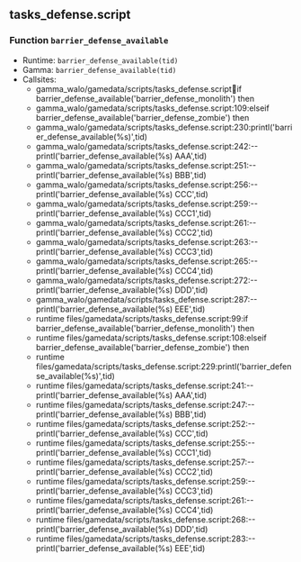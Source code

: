 ## tasks_defense.script

### Function `barrier_defense_available`
- Runtime: `barrier_defense_available(tid)`
- Gamma: `barrier_defense_available(tid)`
- Callsites:
  - gamma_walo/gamedata/scripts/tasks_defense.script:100:if barrier_defense_available('barrier_defense_monolith') then
  - gamma_walo/gamedata/scripts/tasks_defense.script:109:elseif barrier_defense_available('barrier_defense_zombie') then
  - gamma_walo/gamedata/scripts/tasks_defense.script:230:printl('barrier_defense_available(%s)',tid)
  - gamma_walo/gamedata/scripts/tasks_defense.script:242:-- printl('barrier_defense_available(%s) AAA',tid)
  - gamma_walo/gamedata/scripts/tasks_defense.script:251:-- printl('barrier_defense_available(%s) BBB',tid)
  - gamma_walo/gamedata/scripts/tasks_defense.script:256:-- printl('barrier_defense_available(%s) CCC',tid)
  - gamma_walo/gamedata/scripts/tasks_defense.script:259:-- printl('barrier_defense_available(%s) CCC1',tid)
  - gamma_walo/gamedata/scripts/tasks_defense.script:261:-- printl('barrier_defense_available(%s) CCC2',tid)
  - gamma_walo/gamedata/scripts/tasks_defense.script:263:-- printl('barrier_defense_available(%s) CCC3',tid)
  - gamma_walo/gamedata/scripts/tasks_defense.script:265:-- printl('barrier_defense_available(%s) CCC4',tid)
  - gamma_walo/gamedata/scripts/tasks_defense.script:272:-- printl('barrier_defense_available(%s) DDD',tid)
  - gamma_walo/gamedata/scripts/tasks_defense.script:287:-- printl('barrier_defense_available(%s) EEE',tid)
  - runtime files/gamedata/scripts/tasks_defense.script:99:if barrier_defense_available('barrier_defense_monolith') then
  - runtime files/gamedata/scripts/tasks_defense.script:108:elseif barrier_defense_available('barrier_defense_zombie') then
  - runtime files/gamedata/scripts/tasks_defense.script:229:printl('barrier_defense_available(%s)',tid)
  - runtime files/gamedata/scripts/tasks_defense.script:241:-- printl('barrier_defense_available(%s) AAA',tid)
  - runtime files/gamedata/scripts/tasks_defense.script:247:-- printl('barrier_defense_available(%s) BBB',tid)
  - runtime files/gamedata/scripts/tasks_defense.script:252:-- printl('barrier_defense_available(%s) CCC',tid)
  - runtime files/gamedata/scripts/tasks_defense.script:255:-- printl('barrier_defense_available(%s) CCC1',tid)
  - runtime files/gamedata/scripts/tasks_defense.script:257:-- printl('barrier_defense_available(%s) CCC2',tid)
  - runtime files/gamedata/scripts/tasks_defense.script:259:-- printl('barrier_defense_available(%s) CCC3',tid)
  - runtime files/gamedata/scripts/tasks_defense.script:261:-- printl('barrier_defense_available(%s) CCC4',tid)
  - runtime files/gamedata/scripts/tasks_defense.script:268:-- printl('barrier_defense_available(%s) DDD',tid)
  - runtime files/gamedata/scripts/tasks_defense.script:283:-- printl('barrier_defense_available(%s) EEE',tid)
